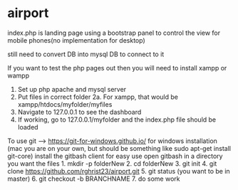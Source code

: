# airport

index.php is landing page 
using a bootstrap panel to control the view for mobile phones(no implementation for desktop)

still need to convert DB into mysql DB to connect to it

If you want to test the php pages out then you will need to install xampp or wampp
  1. Set up php apache and mysql server
  2. Put files in correct folder
    2a. For xampp, that would be xampp/htdocs/myfolder/myfiles
  3. Navigate to 127.0.0.1 to see the dashboard
  4. If working, go to 127.0.0.1/myfolder and the index.php file should be loaded
  
  
To use git -->
  https://git-for-windows.github.io/ for windows installation (mac you are on your own, but should be something like sudo apt-get install git-core)
  install the gitbash client for easy use
  open gitbash in a directory you want the files
    1. mkdir -p folderNew
    2. cd folderNew
    3. git init
    4. git clone https://github.com/rghrist23/airport.git
    5. git status (you want to be in master)
    6. git checkout -b BRANCHNAME
    7. do some work
